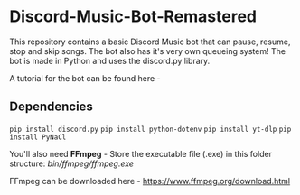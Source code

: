 # Discord-Music-Bot-Remastered
This repository contains a basic Discord Music bot that can pause, resume, stop and skip songs. The bot also has it's very own queueing system!
The bot is made in Python and uses the discord.py library.

A tutorial for the bot can be found here - 

## Dependencies
`pip install discord.py`
`pip install python-dotenv`
`pip install yt-dlp`
`pip install PyNaCl`

You'll also need **FFmpeg** - Store the executable file (.exe) in this folder structure: *bin/ffmpeg/ffmpeg.exe*

FFmpeg can be downloaded here - https://www.ffmpeg.org/download.html
